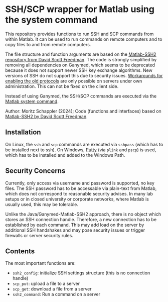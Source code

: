 # SSH/SCP wrapper for Matlab using the system command

This repository provides functions to run SSH and SCP commands from within Matlab. It can be used to run commands on remote computers and to copy files to and from remote computers.

The file structure and function arguments are based on the [Matlab-SSH2 repository from David Scott Freedman](https://github.com/davidfreedman/matlab-ssh2). The code is strongly simplified by removing all dependencies on Ganymed, which seems to be deprecated because it does not support newer SSH key exchange algorithms. New versions of SSH do not support this due to security issues. [Workarounds for enabling the old protocols](https://github.com/davidfreedman/matlab-ssh2/issues/4) are only possible on servers under own administration. This can not be fixed on the client side.

Instead of using Ganymed, the SSH/SCP commands are executed via the [Matlab system command](https://www.mathworks.com/help/matlab/ref/system.html).

Author: Moritz Schappler (2024); Code (functions and interfaces) based on [Matlab-SSH2 by David Scott Freedman](https://github.com/davidfreedman/matlab-ssh2).

## Installation

On Linux, the `ssh` and `scp` commands are executed via `sshpass` (which has to be installed next to ssh).
On Windows, [Putty](https://www.putty.org/) (via `plink` and `pscp`) is used, which has to be installed and added to the Windows Path.

## Security Concerns

Currently, only access via username and password is supported, no key files. The SSH password has to be accessable via plain-text from Matlab, which does not correspond to reasonable security advises.
In many lab setups or in closed university or corporate networks, where Matlab is usually used, this may be tolerable.

Unlike the Java/Ganymed-Matlab-SSH2 approach, there is no object which stores an SSH connection handle.
Therefore, a new connection has to be established by each command.
This may add load on the server by additional SSH handshakes and may pose security issues or trigger firewalls or server security rules.


## Contents

The most important functions are:
* `ssh2_config`: initialize SSH settings structure (this is no connection handle)
* `scp_put`: upload a file to a server
* `scp_get`: download a file from a server
* `ssh2_command`: Run a command on a server

